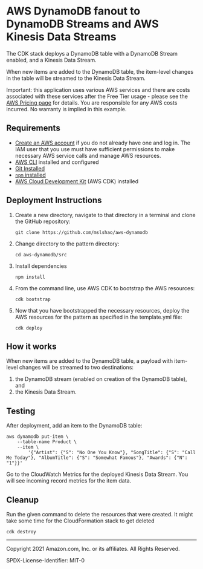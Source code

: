 # AWS DynamoDB fanout to DynamoDB Streams and AWS Kinesis Data Streams

The CDK stack deploys a DynamoDB table with a DynamoDB Stream enabled, and a Kinesis Data Stream.

When new items are added to the DynamoDB table, the item-level changes in the table will be streamed to the Kinesis Data Stream.

Important: this application uses various AWS services and there are costs associated with these services after the Free Tier usage - please see the [AWS Pricing page](https://aws.amazon.com/pricing/) for details. You are responsible for any AWS costs incurred. No warranty is implied in this example.

## Requirements

* [Create an AWS account](https://portal.aws.amazon.com/gp/aws/developer/registration/index.html) if you do not already have one and log in. The IAM user that you use must have sufficient permissions to make necessary AWS service calls and manage AWS resources.
* [AWS CLI](https://docs.aws.amazon.com/cli/latest/userguide/install-cliv2.html) installed and configured
* [Git Installed](https://git-scm.com/book/en/v2/Getting-Started-Installing-Git)
* [`npm` installed](https://docs.npmjs.com/downloading-and-installing-node-js-and-npm)
* [AWS Cloud Development Kit](https://docs.aws.amazon.com/cdk/latest/guide/cli.html) (AWS CDK) installed

## Deployment Instructions

1. Create a new directory, navigate to that directory in a terminal and clone the GitHub repository:
    ``` 
    git clone https://github.com/mslshao/aws-dynamodb
    ```
2. Change directory to the pattern directory:
    ```
    cd aws-dynamodb/src
    ```
3. Install dependencies
    ```
    npm install
    ```
4. From the command line, use AWS CDK to bootstrap the AWS resources:
    ```
    cdk bootstrap
    ```
5. Now that you have bootstrapped the necessary resources, deploy the AWS resources for the pattern as specified in the template.yml file:
    ```
    cdk deploy
    ```
## How it works

When new items are added to the DynamoDB table, a payload with item-level changes will be streamed to two destinations:
1. the DynamoDB stream (enabled on creation of the DynamoDB table), and
2. the Kinesis Data Stream.

## Testing

After deployment, add an item to the DynamoDB table:
```
aws dynamodb put-item \
    --table-name Product \
    --item \
        '{"Artist": {"S": "No One You Know"}, "SongTitle": {"S": "Call Me Today"}, "AlbumTitle": {"S": "Somewhat Famous"}, "Awards": {"N": "1"}}'
```

Go to the CloudWatch Metrics for the deployed Kinesis Data Stream. You will see incoming record metrics for the item data.

## Cleanup
 
Run the given command to delete the resources that were created. It might take some time for the CloudFormation stack to get deleted
```
cdk destroy
```
----
Copyright 2021 Amazon.com, Inc. or its affiliates. All Rights Reserved.

SPDX-License-Identifier: MIT-0
